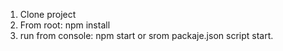 


1. Clone project
2. From root: npm install
3. run from console: npm start or srom packaje.json script start.
